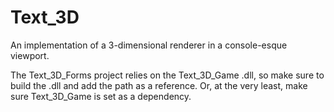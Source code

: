 # Text_3D
An implementation of a 3-dimensional renderer in a console-esque viewport.

The Text_3D_Forms project relies on the Text_3D_Game .dll, so make sure to build the .dll and add the path as a reference. Or, at the very least, make sure Text_3D_Game is set as a dependency.
